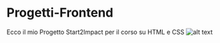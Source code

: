 # Progetti-Frontend
Ecco il mio Progetto Start2Impact per il corso su HTML e CSS
![alt text](https://www.giacomomazzoni.it/wp-content/uploads/2019/01/html5-piccola-guida.jpg)
